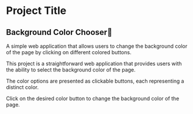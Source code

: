 # Project Title

## Background Color Chooser🎨

A simple web application that allows users to change the background color of the page by clicking on different colored buttons.

This project is a straightforward web application that provides users with the ability to select the background color of the page. 

The color options are presented as clickable buttons, each representing a distinct color.

Click on the desired color button to change the background color of the page.
